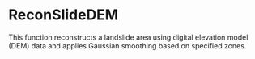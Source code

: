 # ReconSlideDEM
This function reconstructs a landslide area using digital elevation model (DEM) data and applies Gaussian smoothing based on specified zones.
